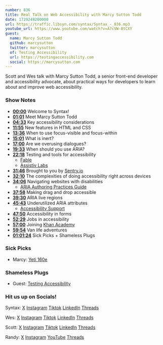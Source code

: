 ```yaml
---
number: 836
title: Real Talk on Web Accessibility with Marcy Sutton Todd
date: 1729249200000
url: https://traffic.libsyn.com/syntax/Syntax_-_836.mp3
youtube_url: https://www.youtube.com/watch?v=A7cVW-8tCXY
guest:
  name: Marcy Sutton Todd
  github: marcysutton
  twitter: marcysutton
  of: Testing Accessibility
  url: https://testingaccessibility.com
  social: https://marcysutton.com
---
```


Scott and Wes talk with Marcy Sutton Todd, a senior front-end developer and accessibility advocate, about practical ways for developers to learn about and improve web accessibility.

### Show Notes

* **[00:00](#t=00:00)** Welcome to Syntax!
* **[01:01](#t=01:01)** Meet Marcy Sutton Todd
* **[04:33](#t=04:33)** Key accessibility considerations
* **[11:55](#t=11:55)** New features in HTML and CSS
* **[13:36](#t=13:36)** When to use focus-visible and focus-within
* **[15:01](#t=15:01)** What is inert?
* **[17:00](#t=17:00)** Are we overusing dialogues?
* **[19:33](#t=19:33)** When should you use ARIA?
* **[22:18](#t=22:18)** Testing and tools for accessibility
  * [Fable](https://makeitfable.com/)
  * [Assistiv Labs](https://assistivlabs.com/)
* **[31:46](#t=31:46)** Brought to you by [Sentry.io](https://sentry.io)
* **[32:10](#t=32:10)** The complexities of doing accessibility right across devices
* **[34:06](#t=34:06)** Navigating websites with disabilities
  * [ARIA Authoring Practices Guide](https://www.w3.org/WAI/ARIA/apg/)
* **[37:58](#t=37:58)** Making drag and drop accessible
* **[39:30](#t=39:30)** ARIA live regions
* **[45:43](#t=45:43)** Underutilized ARIA attributes
  * [Accessibility Support](https://a11ysupport.io/)
* **[47:50](#t=47:50)** Accessibility in forms
* **[52:29](#t=52:29)** Jobs in accessibility
* **[57:00](#t=57:00)** Joining [Khan Academy](https://www.khanacademy.org/)
* **[59:54](#t=59:54)** Van life adventures
* **[01:01:24](#t=01:01:24)** Sick Picks + Shameless Plugs

### Sick Picks

- Marcy: [Yeti 160e](https://yeticycles.com/bikes/160e/?srsltid=AfmBOooObm3IxCEzsCPuYI3G7NXDyZ_ySyjhs2krsX1ItLkHZXGNa0ad)

### Shameless Plugs

- Guest: [Testing Accessibility](https://testingaccessibility.com/)

### Hit us up on Socials!

Syntax: [X](https://twitter.com/syntaxfm) [Instagram](https://www.instagram.com/syntax_fm/) [Tiktok](https://www.tiktok.com/@syntaxfm) [LinkedIn](https://www.linkedin.com/company/96077407/admin/feed/posts/) [Threads](https://www.threads.net/@syntax_fm)

Wes: [X](https://twitter.com/wesbos) [Instagram](https://www.instagram.com/wesbos/) [Tiktok](https://www.tiktok.com/@wesbos) [LinkedIn](https://www.linkedin.com/in/wesbos/) [Threads](https://www.threads.net/@wesbos)

Scott: [X](https://twitter.com/stolinski) [Instagram](https://www.instagram.com/stolinski/) [Tiktok](https://www.tiktok.com/@stolinski) [LinkedIn](https://www.linkedin.com/in/stolinski/) [Threads](https://www.threads.net/@stolinski)

Randy: [X](https://twitter.com/randyrektor) [Instagram](https://www.instagram.com/randyrektor/) [YouTube](https://www.youtube.com/@randyrektor) [Threads](https://www.threads.net/@randyrektor)